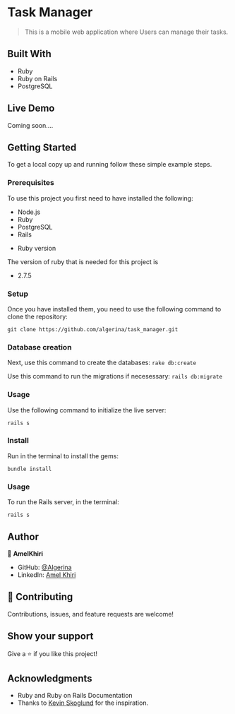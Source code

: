 # Task Manager

> This is a mobile web application where Users can manage their tasks.


## Built With

- Ruby
- Ruby on Rails
- PostgreSQL

## Live Demo

Coming soon....



## Getting Started

To get a local copy up and running follow these simple example steps.

### Prerequisites
To use this project you first need to have installed the following:

+ Node.js
+ Ruby
+ PostgreSQL
+ Rails

* Ruby version

The version of ruby that is needed for this project is 

+ 2.7.5
### Setup

Once you have installed them, you need to use the following command to clone the repository:

```git clone https://github.com/algerina/task_manager.git```

### Database creation

Next, use this command to create the databases:
```rake db:create```

Use this command to run the migrations if necesessary:
```rails db:migrate```

### Usage

Use the following command to initialize the live server:

```rails s```


### Install

Run in the terminal to install the gems:

`bundle install`

### Usage

To run the Rails server, in the terminal: 

`rails s`

## Author

👤 **AmelKhiri**

- GitHub: [@Algerina](https://github.com/Algerina)
- LinkedIn: [Amel Khiri](https://www.linkedin.com/in/amel-khiri/)


## 🤝 Contributing

Contributions, issues, and feature requests are welcome!


## Show your support

Give a ⭐️ if you like this project!

## Acknowledgments

- Ruby and Ruby on Rails Documentation
- Thanks to [Kevin Skoglund](https://www.linkedin.com/in/kevin-skoglund-13888930/?trk=lil_instructor) for the inspiration.

